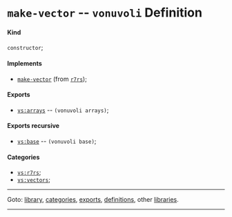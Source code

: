 

<a id='definition__vonuvoli__make-vector'></a>

# `make-vector` -- `vonuvoli` Definition


<a id='definition__vonuvoli__make-vector__kind'></a>

#### Kind

`constructor`;


<a id='definition__vonuvoli__make-vector__implements'></a>

#### Implements

 * [`make-vector`](../../r7rs/definitions/make-vector.md#definition__r7rs__make-vector) (from [`r7rs`](../../r7rs/_index.md#library__r7rs));


<a id='definition__vonuvoli__make-vector__exports'></a>

#### Exports

 * [`vs:arrays`](../../vonuvoli/exports/vs_3a_arrays.md#export__vonuvoli__vs_3a_arrays) -- `(vonuvoli arrays)`;


<a id='definition__vonuvoli__make-vector__exports-recursive'></a>

#### Exports recursive

 * [`vs:base`](../../vonuvoli/exports/vs_3a_base.md#export__vonuvoli__vs_3a_base) -- `(vonuvoli base)`;


<a id='definition__vonuvoli__make-vector__categories'></a>

#### Categories

 * [`vs:r7rs`](../../vonuvoli/categories/vs_3a_r7rs.md#category__vonuvoli__vs_3a_r7rs);
 * [`vs:vectors`](../../vonuvoli/categories/vs_3a_vectors.md#category__vonuvoli__vs_3a_vectors);

----

Goto: [library](../../vonuvoli/_index.md#library__vonuvoli), [categories](../../vonuvoli/categories/_index.md#toc__vonuvoli__categories), [exports](../../vonuvoli/exports/_index.md#toc__vonuvoli__exports), [definitions](../../vonuvoli/definitions/_index.md#toc__vonuvoli__definitions), other [libraries](../../_libraries.md#toc__libraries).

----

